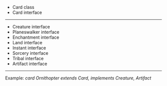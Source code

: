 * Card 		class
* Card 		interface

---

* Creature 	interface
* Planeswalker 	interface
* Enchantment 	interface
* Land 		interface
* Instant 	interface
* Sorcery 	interface
* Tribal 	interface
* Artifact 	interface

---

Example: _card Ornithopter extends Card, implements Creature, Artifact_
